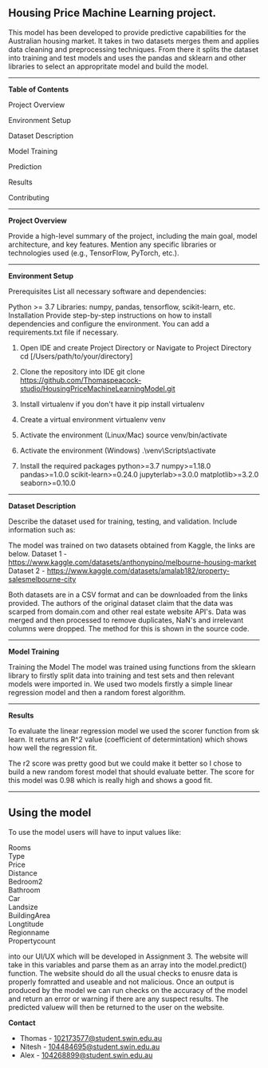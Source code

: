 **Housing Price Machine Learning project.**
------------------------------------------------------------------------------------------------------------------------------------------------------------------------------------------------------------------------------------------------------------
This model has been developed to provide predictive capabilities for the Australian housing market. It takes in two datasets merges them and applies data cleaning and preprocessing techniques. 
From there it splits the dataset into training and test models and uses the pandas and sklearn and other libraries to select an appropritate model and build the model.

------------------------------------------------------------------------------------------------------------------------------------------------------------------------------------------------------------------------------------------------------------
**Table of Contents**

Project Overview

Environment Setup

Dataset Description

Model Training

Prediction

Results

Contributing

------------------------------------------------------------------------------------------------------------------------------------------------------------------------------------------------------------------------------------------------------------
**Project Overview**

Provide a high-level summary of the project, including the main goal, model architecture, and key features. Mention any specific libraries or technologies used (e.g., TensorFlow, PyTorch, etc.).

------------------------------------------------------------------------------------------------------------------------------------------------------------------------------------------------------------------------------------------------------------
**Environment Setup**

Prerequisites
List all necessary software and dependencies:

Python >= 3.7
Libraries: numpy, pandas, tensorflow, scikit-learn, etc.
Installation
Provide step-by-step instructions on how to install dependencies and configure the environment. You can add a requirements.txt file if necessary.


1. Open IDE and create Project Directory or Navigate to Project Directory
cd [/Users/path/to/your/directory]

2. Clone the repository into IDE
git clone https://github.com/Thomaspeacock-studio/HousingPriceMachineLearningModel.git

3. Install virtualenv if you don't have it
pip install virtualenv

4. Create a virtual environment
virtualenv venv

5. Activate the environment (Linux/Mac)
source venv/bin/activate

6. Activate the environment (Windows)
.\venv\Scripts\activate

7. Install the required packages
python>=3.7
numpy>=1.18.0
pandas>=1.0.0
scikit-learn>=0.24.0
jupyterlab>=3.0.0
matplotlib>=3.2.0
seaborn>=0.10.0



------------------------------------------------------------------------------------------------------------------------------------------------------------------------------------------------------------------------------------------------------------
**Dataset Description**

Describe the dataset used for training, testing, and validation. Include information such as:

The model was trained on two datasets obtained from Kaggle, the links are below. 
Dataset 1 - https://www.kaggle.com/datasets/anthonypino/melbourne-housing-market
Dataset 2 - https://www.kaggle.com/datasets/amalab182/property-salesmelbourne-city

Both datasets are in a CSV format and can be downloaded from the links provided. The authors of the original dataset claim that the data was scarped from domain.com and other real estate website API's. 
Data was merged and then processed to remove duplicates, NaN's and irrelevant columns were dropped. The method for this is shown in the source code.

------------------------------------------------------------------------------------------------------------------------------------------------------------------------------------------------------------------------------------------------------------
**Model Training**

Training the Model
The model was trained using functions from the sklearn library to firstly split data into training and test sets and then relevant models were imported in. We used two models firstly a simple linear regression model and then a random forest algorithm. 

------------------------------------------------------------------------------------------------------------------------------------------------------------------------------------------------------------------------------------------------------------
**Results**

To evaluate the linear regression model we used the scorer function from sk learn. It returns an R^2 value (coefficient of determintation) which shows how well the regression fit. 

The r2 score was pretty good but we could make it better so I chose to build a new random forest model that should evaluate better. The score for this model was 0.98 which is really high and shows a good fit. 


------------------------------------------------------------------------------------------------------------------------------------------------------------------------------------------------------------------------------------------------------------
Using the model
------------------------------------------------------------------------------------------------------------------------
To use the model users will have to input values like:

Rooms                
Type                 
Price             
Distance             
Bedroom2          
Bathroom          
Car               
Landsize         
BuildingArea     
Longtitude        
Regionname           
Propertycount     

into our UI/UX which will be developed in Assignment 3. The website will take in this variables and parse them as an array into the model.predict() function. The website should do all the usual checks to enusre data is properly fomratted and useable and not malicious. Once an output is produced by the model we can run checks on the accuracy of the model and return an error or warning if there are any suspect results. The predicted valuew will then be returned to the user on the website.  


**Contact**
- Thomas - 102173577@student.swin.edu.au
- Nitesh - 104484695@student.swin.edu.au
- Alex - 104268899@student.swin.edu.au
